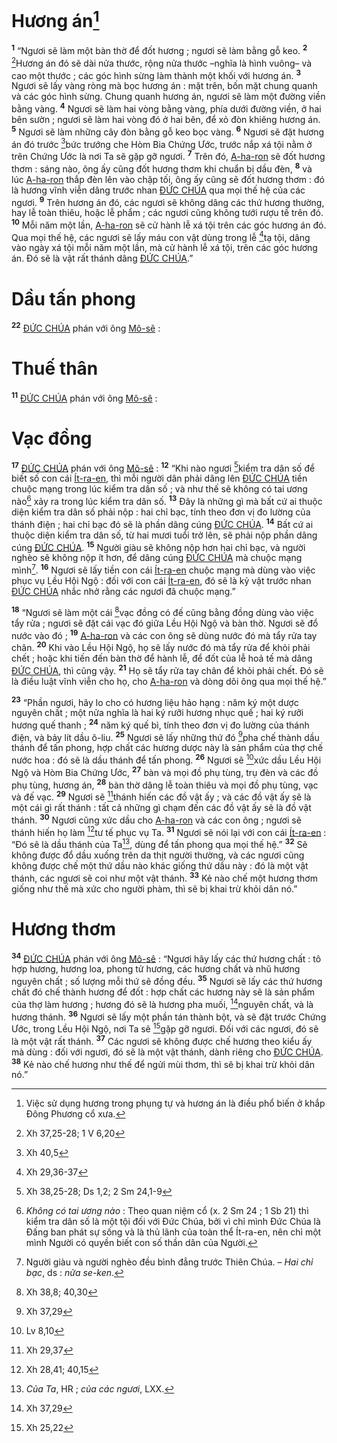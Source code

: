 # Hương án[^1]
<sup><b>1</b></sup> “Ngươi sẽ làm một bàn thờ để đốt hương ; ngươi sẽ làm bằng gỗ keo. <sup><b>2</b></sup> [^1*]Hương án đó sẽ dài nửa thước, rộng nửa thước –nghĩa là hình vuông– và cao một thước ; các góc hình sừng làm thành một khối với hương án. <sup><b>3</b></sup> Ngươi sẽ lấy vàng ròng mà bọc hương án : mặt trên, bốn mặt chung quanh và các góc hình sừng. Chung quanh hương án, ngươi sẽ làm một đường viền bằng vàng. <sup><b>4</b></sup> Ngươi sẽ làm hai vòng bằng vàng, phía dưới đường viền, ở hai bên sườn ; ngươi sẽ làm hai vòng đó ở hai bên, để xỏ đòn khiêng hương án. <sup><b>5</b></sup> Ngươi sẽ làm những cây đòn bằng gỗ keo bọc vàng. <sup><b>6</b></sup> Ngươi sẽ đặt hương án đó trước [^2*]bức trướng che Hòm Bia Chứng Ước, trước nắp xá tội nằm ở trên Chứng Ước là nơi Ta sẽ gặp gỡ ngươi. <sup><b>7</b></sup> Trên đó, [A-ha-ron]() sẽ đốt hương thơm : sáng nào, ông ấy cũng đốt hương thơm khi chuẩn bị dầu đèn, <sup><b>8</b></sup> và lúc [A-ha-ron]() thắp đèn lên vào chập tối, ông ấy cũng sẽ đốt hương thơm : đó là hương vĩnh viễn dâng trước nhan [ĐỨC CHÚA]() qua mọi thế hệ của các ngươi. <sup><b>9</b></sup> Trên hương án đó, các ngươi sẽ không dâng các thứ hương thường, hay lễ toàn thiêu, hoặc lễ phẩm ; các ngươi cũng không tưới rượu tế trên đó. <sup><b>10</b></sup> Mỗi năm một lần, [A-ha-ron]() sẽ cử hành lễ xá tội trên các góc hương án đó. Qua mọi thế hệ, các ngươi sẽ lấy máu con vật dùng trong lễ [^3*]tạ tội, dâng vào ngày xá tội mỗi năm một lần, mà cử hành lễ xá tội, trên các góc hương án. Đó sẽ là vật rất thánh dâng [ĐỨC CHÚA]().”


# Dầu tấn phong
<sup><b>22</b></sup> [ĐỨC CHÚA]() phán với ông [Mô-sê]() : 
# Thuế thân
<sup><b>11</b></sup> [ĐỨC CHÚA]() phán với ông [Mô-sê]() : 
# Vạc đồng
<sup><b>17</b></sup> [ĐỨC CHÚA]() phán với ông [Mô-sê]() : <sup><b>12</b></sup> “Khi nào ngươi [^4*]kiểm tra dân số để biết số con cái [Ít-ra-en](), thì mỗi người dân phải dâng lên [ĐỨC CHÚA]() tiền chuộc mạng trong lúc kiểm tra dân số ; và như thế sẽ không có tai ương nào[^2] xảy ra trong lúc kiểm tra dân số. <sup><b>13</b></sup> Đây là những gì mà bất cứ ai thuộc diện kiểm tra dân số phải nộp : hai chỉ bạc, tính theo đơn vị đo lường của thánh điện ; hai chỉ bạc đó sẽ là phần dâng cúng [ĐỨC CHÚA](). <sup><b>14</b></sup> Bất cứ ai thuộc diện kiểm tra dân số, từ hai mươi tuổi trở lên, sẽ phải nộp phần dâng cúng [ĐỨC CHÚA](). <sup><b>15</b></sup> Người giàu sẽ không nộp hơn hai chỉ bạc, và người nghèo sẽ không nộp ít hơn, để dâng cúng [ĐỨC CHÚA]() mà chuộc mạng mình[^3]. <sup><b>16</b></sup> Ngươi sẽ lấy tiền con cái [Ít-ra-en]() chuộc mạng mà dùng vào việc phục vụ Lều Hội Ngộ : đối với con cái [Ít-ra-en](), đó sẽ là kỷ vật trước nhan [ĐỨC CHÚA]() nhắc nhở rằng các ngươi đã chuộc mạng.”

<sup><b>18</b></sup> “Ngươi sẽ làm một cái [^5*]vạc đồng có đế cũng bằng đồng dùng vào việc tẩy rửa ; ngươi sẽ đặt cái vạc đó giữa Lều Hội Ngộ và bàn thờ. Ngươi sẽ đổ nước vào đó ; <sup><b>19</b></sup> [A-ha-ron]() và các con ông sẽ dùng nước đó mà tẩy rửa tay chân. <sup><b>20</b></sup> Khi vào Lều Hội Ngộ, họ sẽ lấy nước đó mà tẩy rửa để khỏi phải chết ; hoặc khi tiến đến bàn thờ để hành lễ, để đốt của lễ hoả tế mà dâng [ĐỨC CHÚA](), thì cũng vậy. <sup><b>21</b></sup> Họ sẽ tẩy rửa tay chân để khỏi phải chết. Đó sẽ là điều luật vĩnh viễn cho họ, cho [A-ha-ron]() và dòng dõi ông qua mọi thế hệ.”

<sup><b>23</b></sup> “Phần ngươi, hãy lo cho có hương liệu hảo hạng : năm ký một dược nguyên chất ; một nửa nghĩa là hai ký rưỡi hương nhục quế ; hai ký rưỡi hương quế thanh ; <sup><b>24</b></sup> năm ký quế bì, tính theo đơn vị đo lường của thánh điện, và bảy lít dầu ô-liu. <sup><b>25</b></sup> Ngươi sẽ lấy những thứ đó [^6*]pha chế thành dầu thánh để tấn phong, hợp chất các hương dược này là sản phẩm của thợ chế nước hoa : đó sẽ là dầu thánh để tấn phong. <sup><b>26</b></sup> Ngươi sẽ [^7*]xức dầu Lều Hội Ngộ và Hòm Bia Chứng Ước, <sup><b>27</b></sup> bàn và mọi đồ phụ tùng, trụ đèn và các đồ phụ tùng, hương án, <sup><b>28</b></sup> bàn thờ dâng lễ toàn thiêu và mọi đồ phụ tùng, vạc và đế vạc. <sup><b>29</b></sup> Ngươi sẽ [^8*]thánh hiến các đồ vật ấy ; và các đồ vật ấy sẽ là một cái gì rất thánh : tất cả những gì chạm đến các đồ vật ấy sẽ là đồ vật thánh. <sup><b>30</b></sup> Ngươi cũng xức dầu cho [A-ha-ron]() và các con ông ; ngươi sẽ thánh hiến họ làm [^9*]tư tế phục vụ Ta. <sup><b>31</b></sup> Ngươi sẽ nói lại với con cái [Ít-ra-en]() : “Đó sẽ là dầu thánh của Ta[^4], dùng để tấn phong qua mọi thế hệ.” <sup><b>32</b></sup> Sẽ không được đổ dầu xuống trên da thịt người thường, và các ngươi cũng không được chế một thứ dầu nào khác giống thứ dầu này : đó là một vật thánh, các ngươi sẽ coi như một vật thánh. <sup><b>33</b></sup> Kẻ nào chế một hương thơm giống như thế mà xức cho người phàm, thì sẽ bị khai trừ khỏi dân nó.”


# Hương thơm
<sup><b>34</b></sup> [ĐỨC CHÚA]() phán với ông [Mô-sê]() : “Ngươi hãy lấy các thứ hương chất : tô hợp hương, hương loa, phong tử hương, các hương chất và nhũ hương nguyên chất ; số lượng mỗi thứ sẽ đồng đều. <sup><b>35</b></sup> Ngươi sẽ lấy các thứ hương chất đó chế thành hương để đốt : hợp chất các hương này sẽ là sản phẩm của thợ làm hương ; hương đó sẽ là hương pha muối, [^10*]nguyên chất, và là hương thánh. <sup><b>36</b></sup> Ngươi sẽ lấy một phần tán thành bột, và sẽ đặt trước Chứng Ước, trong Lều Hội Ngộ, nơi Ta sẽ [^11*]gặp gỡ ngươi. Đối với các ngươi, đó sẽ là một vật rất thánh. <sup><b>37</b></sup> Các ngươi sẽ không được chế hương theo kiểu ấy mà dùng : đối với ngươi, đó sẽ là một vật thánh, dành riêng cho [ĐỨC CHÚA](). <sup><b>38</b></sup> Kẻ nào chế hương như thế để ngửi mùi thơm, thì sẽ bị khai trừ khỏi dân nó.”

[^1]: Việc sử dụng hương trong phụng tự và hương án là điều phổ biến ở khắp Đông Phương cổ xưa.
[^2]: *Không có tai ương nào* : Theo quan niệm cổ (x. 2 Sm 24 ; 1 Sb 21) thì kiểm tra dân số là một tội đối với Đức Chúa, bởi vì chỉ mình Đức Chúa là Đấng ban phát sự sống và là thủ lãnh của toàn thể Ít-ra-en, nên chỉ một mình Người có quyền biết con số thần dân của Người.
[^3]: Người giàu và người nghèo đều bình đẳng trước Thiên Chúa. – *Hai chỉ bạc*, ds : *nửa se-ken*.
[^4]: *Của Ta*, HR ; *của các ngươi*, LXX.
[^1*]: Xh 37,25-28; 1 V 6,20
[^2*]: Xh 40,5
[^3*]: Xh 29,36-37
[^4*]: Xh 38,25-28; Ds 1,2; 2 Sm 24,1-9
[^5*]: Xh 38,8; 40,30
[^6*]: Xh 37,29
[^7*]: Lv 8,10
[^8*]: Xh 29,37
[^9*]: Xh 28,41; 40,15
[^10*]: Xh 37,29
[^11*]: Xh 25,22